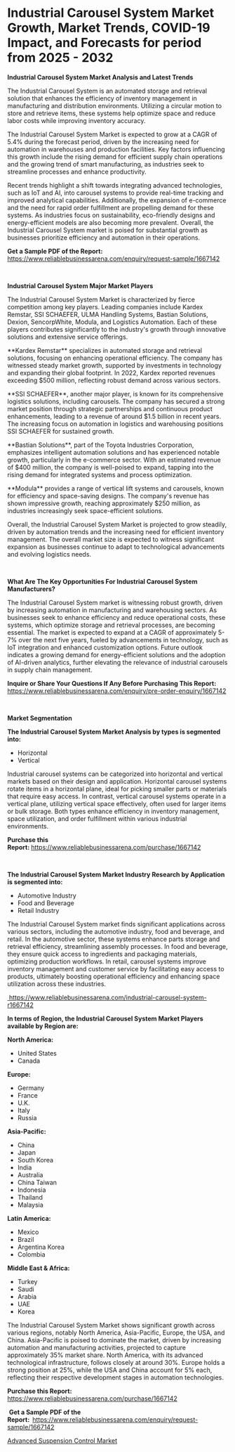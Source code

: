 <p><h1>Industrial Carousel System Market Growth, Market Trends, COVID-19 Impact, and Forecasts for period from 2025 - 2032</h1></p><p><strong>Industrial Carousel System Market Analysis and Latest Trends</strong></p>
<p><p>The Industrial Carousel System is an automated storage and retrieval solution that enhances the efficiency of inventory management in manufacturing and distribution environments. Utilizing a circular motion to store and retrieve items, these systems help optimize space and reduce labor costs while improving inventory accuracy.</p><p>The Industrial Carousel System Market is expected to grow at a CAGR of 5.4% during the forecast period, driven by the increasing need for automation in warehouses and production facilities. Key factors influencing this growth include the rising demand for efficient supply chain operations and the growing trend of smart manufacturing, as industries seek to streamline processes and enhance productivity. </p><p>Recent trends highlight a shift towards integrating advanced technologies, such as IoT and AI, into carousel systems to provide real-time tracking and improved analytical capabilities. Additionally, the expansion of e-commerce and the need for rapid order fulfillment are propelling demand for these systems. As industries focus on sustainability, eco-friendly designs and energy-efficient models are also becoming more prevalent. Overall, the Industrial Carousel System market is poised for substantial growth as businesses prioritize efficiency and automation in their operations.</p></p>
<p><strong>Get a Sample PDF of the Report:&nbsp;</strong> <a href="https://www.reliablebusinessarena.com/enquiry/request-sample/1667142?utm_campaign=2004&utm_medium=2&utm_source=Github&utm_content=ia&utm_term=08032025&utm_id=industrial-carousel-system">https://www.reliablebusinessarena.com/enquiry/request-sample/1667142</a></p>
<p>&nbsp;</p>
<p><strong>Industrial Carousel System Major Market Players</strong></p>
<p><p>The Industrial Carousel System Market is characterized by fierce competition among key players. Leading companies include Kardex Remstar, SSI SCHAEFER, ULMA Handling Systems, Bastian Solutions, Dexion, SencorpWhite, Modula, and Logistics Automation. Each of these players contributes significantly to the industry's growth through innovative solutions and extensive service offerings.</p><p>**Kardex Remstar** specializes in automated storage and retrieval solutions, focusing on enhancing operational efficiency. The company has witnessed steady market growth, supported by investments in technology and expanding their global footprint. In 2022, Kardex reported revenues exceeding $500 million, reflecting robust demand across various sectors.</p><p>**SSI SCHAEFER**, another major player, is known for its comprehensive logistics solutions, including carousels. The company has secured a strong market position through strategic partnerships and continuous product enhancements, leading to a revenue of around $1.5 billion in recent years. The increasing focus on automation in logistics and warehousing positions SSI SCHAEFER for sustained growth.</p><p>**Bastian Solutions**, part of the Toyota Industries Corporation, emphasizes intelligent automation solutions and has experienced notable growth, particularly in the e-commerce sector. With an estimated revenue of $400 million, the company is well-poised to expand, tapping into the rising demand for integrated systems and process optimization.</p><p>**Modula** provides a range of vertical lift systems and carousels, known for efficiency and space-saving designs. The company's revenue has shown impressive growth, reaching approximately $250 million, as industries increasingly seek space-efficient solutions.</p><p>Overall, the Industrial Carousel System Market is projected to grow steadily, driven by automation trends and the increasing need for efficient inventory management. The overall market size is expected to witness significant expansion as businesses continue to adapt to technological advancements and evolving logistics needs.</p></p>
<p>&nbsp;</p>
<p><strong>What Are The Key Opportunities For Industrial Carousel System Manufacturers?</strong></p>
<p><p>The Industrial Carousel System market is witnessing robust growth, driven by increasing automation in manufacturing and warehousing sectors. As businesses seek to enhance efficiency and reduce operational costs, these systems, which optimize storage and retrieval processes, are becoming essential. The market is expected to expand at a CAGR of approximately 5-7% over the next five years, fueled by advancements in technology, such as IoT integration and enhanced customization options. Future outlook indicates a growing demand for energy-efficient solutions and the adoption of AI-driven analytics, further elevating the relevance of industrial carousels in supply chain management.</p></p>
<p><strong>Inquire or Share Your Questions If Any Before Purchasing This Report:</strong> <a href="https://www.reliablebusinessarena.com/enquiry/pre-order-enquiry/1667142?utm_campaign=2004&utm_medium=2&utm_source=Github&utm_content=ia&utm_term=08032025&utm_id=industrial-carousel-system">https://www.reliablebusinessarena.com/enquiry/pre-order-enquiry/1667142</a></p>
<p>&nbsp;</p>
<p><strong>Market Segmentation</strong></p>
<p><strong>The Industrial Carousel System Market Analysis by types is segmented into:</strong></p>
<p><ul><li>Horizontal</li><li>Vertical</li></ul></p>
<p><p>Industrial carousel systems can be categorized into horizontal and vertical markets based on their design and application. Horizontal carousel systems rotate items in a horizontal plane, ideal for picking smaller parts or materials that require easy access. In contrast, vertical carousel systems operate in a vertical plane, utilizing vertical space effectively, often used for larger items or bulk storage. Both types enhance efficiency in inventory management, space utilization, and order fulfillment within various industrial environments.</p></p>
<p><strong>Purchase this Report:&nbsp;</strong><a href="https://www.reliablebusinessarena.com/purchase/1667142?utm_campaign=2004&utm_medium=2&utm_source=Github&utm_content=ia&utm_term=08032025&utm_id=industrial-carousel-system">https://www.reliablebusinessarena.com/purchase/1667142</a></p>
<p>&nbsp;</p>
<p><strong>The Industrial Carousel System Market Industry Research by Application is segmented into:</strong></p>
<p><ul><li>Automotive Industry</li><li>Food and Beverage</li><li>Retail Industry</li></ul></p>
<p><p>The Industrial Carousel System market finds significant applications across various sectors, including the automotive industry, food and beverage, and retail. In the automotive sector, these systems enhance parts storage and retrieval efficiency, streamlining assembly processes. In food and beverage, they ensure quick access to ingredients and packaging materials, optimizing production workflows. In retail, carousel systems improve inventory management and customer service by facilitating easy access to products, ultimately boosting operational efficiency and enhancing space utilization across these industries.</p></p>
<p><a href="https://www.reliablebusinessarena.com/industrial-carousel-system-r1667142?utm_campaign=2004&utm_medium=2&utm_source=Github&utm_content=ia&utm_term=08032025&utm_id=industrial-carousel-system">&nbsp;https://www.reliablebusinessarena.com/industrial-carousel-system-r1667142</a></p>
<p><strong>In terms of Region, the Industrial Carousel System Market Players available by Region are:</strong></p>
<p>
    <p> <strong> North America: </strong>
        <ul>
            <li>United States</li>
            <li>Canada</li>
        </ul>
        </p> 
    <p> <strong> Europe: </strong>
        <ul>
            <li>Germany</li>
            <li>France</li>
            <li>U.K.</li>
            <li>Italy</li>
            <li>Russia</li>
        </ul>
        </p> 
    <p> <strong> Asia-Pacific: </strong>
        <ul>
            <li>China</li>
            <li>Japan</li>
            <li>South Korea</li>
            <li>India</li>
            <li>Australia</li>
            <li>China Taiwan</li>
            <li>Indonesia</li>
            <li>Thailand</li>
            <li>Malaysia</li>
        </ul>
        </p> 
    <p> <strong> Latin America: </strong>
        <ul>
            <li>Mexico</li>
            <li>Brazil</li>
            <li>Argentina Korea</li>
            <li>Colombia</li>
        </ul>
        </p> 
    <p> <strong> Middle East & Africa: </strong>
        <ul>
            <li>Turkey</li>
            <li>Saudi</li>
            <li>Arabia</li>
            <li>UAE</li>
            <li>Korea</li>
        </ul>
    </p>
    </p>
<p><p>The Industrial Carousel System Market shows significant growth across various regions, notably North America, Asia-Pacific, Europe, the USA, and China. Asia-Pacific is poised to dominate the market, driven by increasing automation and manufacturing activities, projected to capture approximately 35% market share. North America, with its advanced technological infrastructure, follows closely at around 30%. Europe holds a strong position at 25%, while the USA and China account for 5% each, reflecting their respective development stages in automation technologies.</p></p>
<p><strong>Purchase this Report: </strong><a href="https://www.reliablebusinessarena.com/purchase/1667142?utm_campaign=2004&utm_medium=2&utm_source=Github&utm_content=ia&utm_term=08032025&utm_id=industrial-carousel-system">https://www.reliablebusinessarena.com/purchase/1667142</a></p>
<p>&nbsp;<strong>Get a Sample PDF of the Report:&nbsp;&nbsp;</strong><a href="https://www.reliablebusinessarena.com/enquiry/request-sample/1667142?utm_campaign=2004&utm_medium=2&utm_source=Github&utm_content=ia&utm_term=08032025&utm_id=industrial-carousel-system">https://www.reliablebusinessarena.com/enquiry/request-sample/1667142</a></p>
<p><strong></strong></p>
<p><p><a href="https://github.com/globismark/Market-Research-Report-List-6/blob/main/advanced-suspension-control-market.md?utm_campaign=2004&utm_medium=2&utm_source=Github&utm_content=ia&utm_term=08032025&utm_id=industrial-carousel-system">Advanced Suspension Control Market</a></p></p>